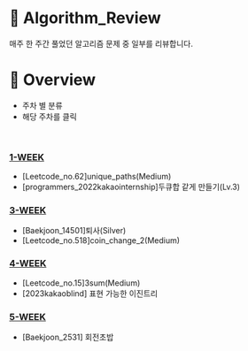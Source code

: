 # 🔎 Algorithm_Review
 매주 한 주간 풀었던 알고리즘 문제 중 일부를 리뷰합니다.
 
# 📍 Overview
- 주차 별 분류
- 해당 주차를 클릭

<br/>

### [1-WEEK](https://github.com/seoeunbae/Algorithm_Review/tree/main/1-week)

- [Leetcode_no.62]unique_paths(Medium)
- [programmers_2022kakaointernship]두큐합 같게 만들기(Lv.3)

### [3-WEEK](https://github.com/seoeunbae/Algorithm_Review/tree/main/3-week)
- [Baekjoon_14501]퇴사(Silver)
- [Leetcode_no.518]coin_change_2(Medium)

### [4-WEEK](https://github.com/seoeunbae/Algorithm_Review/tree/main/4-week)
- [Leetcode_no.15]3sum(Medium)
- [2023kakaoblind] 표현 가능한 이진트리

### [5-WEEK](https://github.com/seoeunbae/Algorithm_Review/tree/main/5-week)
- [Baekjoon_2531] 회전초밥